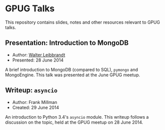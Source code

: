 # GPUG Talks

This repository contains slides, notes and other resources relevant to GPUG
talks.

<!-- Add new presentations here -->

## Presentation: Introduction to MongoDB

* Author: [Walter Leibbrandt](https://github.com/walterl)
* Presented: 28 June 2014

A brief introduction to MongoDB (compared to SQL), `pymongo` and MongoEngine.
This talk was presented at the June GPUG meetup.


## Writeup: `asyncio`

* Author: Frank Millman
* Created: 29 June 2014

An introduction to Python 3.4's `asyncio` module. This writeup follows a
discussion on the topic, held at the GPUG meetup on 28 June 2014.

